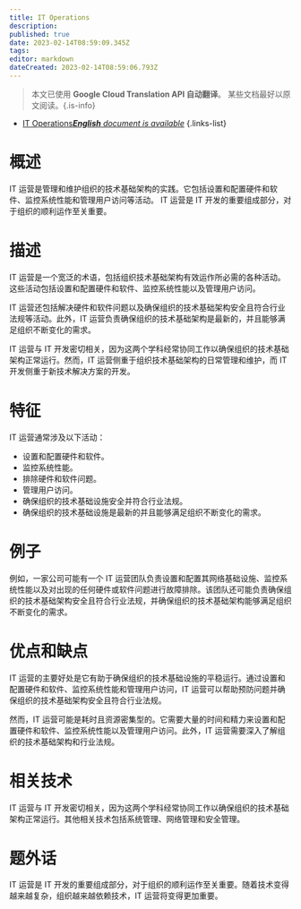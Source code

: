 ```yaml
---
title: IT Operations
description: 
published: true
date: 2023-02-14T08:59:09.345Z
tags: 
editor: markdown
dateCreated: 2023-02-14T08:59:06.793Z
---
```


> 本文已使用 **Google Cloud Translation API 自动翻译**。
某些文档最好以原文阅读。{.is-info}



- [IT Operations***English** document is available*](/en/Knowledge-base/Dictionary/it-operations)
{.links-list}


# 概述
IT 运营是管理和维护组织的技术基础架构的实践。它包括设置和配置硬件和软件、监控系统性能和管理用户访问等活动。 IT 运营是 IT 开发的重要组成部分，对于组织的顺利运作至关重要。

# 描述
IT 运营是一个宽泛的术语，包括组织技术基础架构有效运作所必需的各种活动。这些活动包括设置和配置硬件和软件、监控系统性能以及管理用户访问。

IT 运营还包括解决硬件和软件问题以及确保组织的技术基础架构安全且符合行业法规等活动。此外，IT 运营负责确保组织的技术基础架构是最新的，并且能够满足组织不断变化的需求。

IT 运营与 IT 开发密切相关，因为这两个学科经常协同工作以确保组织的技术基础架构正常运行。然而，IT 运营侧重于组织技术基础架构的日常管理和维护，而 IT 开发侧重于新技术解决方案的开发。

# 特征
IT 运营通常涉及以下活动：

- 设置和配置硬件和软件。
- 监控系统性能。
- 排除硬件和软件问题。
- 管理用户访问。
- 确保组织的技术基础设施安全并符合行业法规。
- 确保组织的技术基础设施是最新的并且能够满足组织不断变化的需求。

# 例子
例如，一家公司可能有一个 IT 运营团队负责设置和配置其网络基础设施、监控系统性能以及对出现的任何硬件或软件问题进行故障排除。该团队还可能负责确保组织的技术基础架构安全且符合行业法规，并确保组织的技术基础架构能够满足组织不断变化的需求。

# 优点和缺点
IT 运营的主要好处是它有助于确保组织的技术基础设施的平稳运行。通过设置和配置硬件和软件、监控系统性能和管理用户访问，IT 运营可以帮助预防问题并确保组织的技术基础架构安全且符合行业法规。

然而，IT 运营可能是耗时且资源密集型的。它需要大量的时间和精力来设置和配置硬件和软件、监控系统性能以及管理用户访问。此外，IT 运营需要深入了解组织的技术基础架构和行业法规。

# 相关技术
IT 运营与 IT 开发密切相关，因为这两个学科经常协同工作以确保组织的技术基础架构正常运行。其他相关技术包括系统管理、网络管理和安全管理。

# 题外话
IT 运营是 IT 开发的重要组成部分，对于组织的顺利运作至关重要。随着技术变得越来越复杂，组织越来越依赖技术，IT 运营将变得更加重要。
